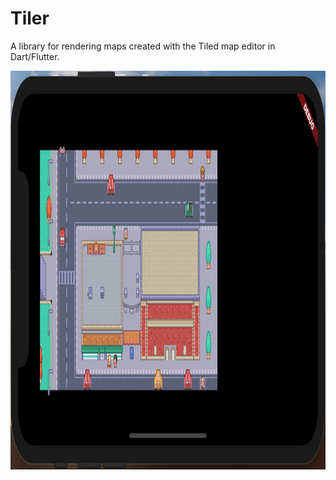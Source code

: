 # Tiler

A library for rendering maps created with the Tiled map editor in Dart/Flutter.

<img src="docs/screenshots/simple_example.png" width="1279" height="638" />
